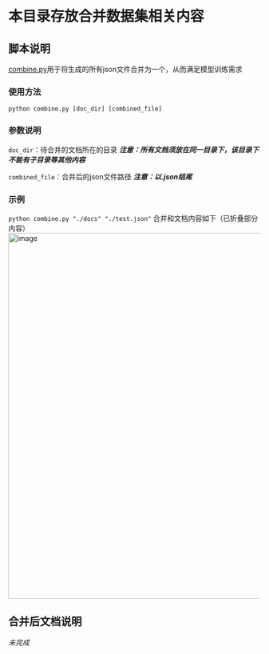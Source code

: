 # 本目录存放合并数据集相关内容

## 脚本说明
[combine.py]()用于将生成的所有json文件合并为一个，从而满足模型训练需求

### 使用方法
`python combine.py [doc_dir] [combined_file]`
### 参数说明
`doc_dir`：待合并的文档所在的目录 ***注意：所有文档须放在同一目录下，该目录下不能有子目录等其他内容***

`combined_file`：合并后的json文件路径 ***注意：以.json结尾***

### 示例
```python combine.py "./docs" "./test.json"```
合并和文档内容如下（已折叠部分内容）
<img width="1400" height="731" alt="image" src="https://github.com/user-attachments/assets/1403ec84-6f33-4ad7-9dc7-175d3c38c87b" />

## 合并后文档说明
*未完成*
